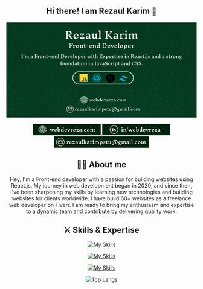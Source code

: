 <h2 align="center">Hi there! I am Rezaul Karim 👋</h2>

![Alt Text](images/banner-2.png)

<p align="center">
  <a href="https://webdevreza.com">
    <img src="./images/link-1.png" />
  </a> 
  <a href="https://www.linkedin.com/in/webdevreza">
    <img src="./images/link-3.png" />
  </a>
  <a href="mailto:rezaulkarimpstu@gmail.com">
    <img src="./images/link-4.png" />
  </a>
</p>

<div align="center">
 
## 👨‍💻 About me
Hey, I'm a Front-end developer with a passion for building websites using React.js. My journey in web development began in 2020, and since then, I've been sharpening my skills by learning new technologies and building websites for clients worldwide. I have build 60+ websites as a freelance web developer on Fiverr. I am ready to bring my enthusiasm and expertise to a dynamic team and contribute by delivering quality work.
</div>

<div align="center">

## ⚔️ Skills & Expertise

[![My Skills](https://skillicons.dev/icons?i=html,css,sass,bootstrap,tailwind,mui,figma)](https://skillicons.dev) 

[![My Skills](https://skillicons.dev/icons?i=js,react,next,express,mongo)](https://skillicons.dev)

[![My Skills](https://skillicons.dev/icons?i=git,firebase,vercel)](https://skillicons.dev)

[![Top Langs](https://github-readme-stats-git-masterrstaa-rickstaa.vercel.app/api/top-langs/?username=merndevreza)](https://github.com/merndevreza/github-readme-stats)
</div> 